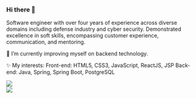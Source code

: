### Hi there 👋

Software engineer with over four years of experience across diverse domains including defense industry and cyber security. Demonstrated excellence in soft skills, encompassing customer experience, communication, and mentoring. 

🌱 I’m currently improving myself on backend technology.

✨ My interests:
    Front-end: HTML5, CSS3, JavaScript, ReactJS, JSP
    Back-end: Java, Spring, Spring Boot, PostgreSQL 
    
![](https://komarev.com/ghpvc/?username=aslihankcbs&color=blueviolet)    
![](https://github-readme-stats.vercel.app/api?username=aslihankcbs&theme=tokyonight)
